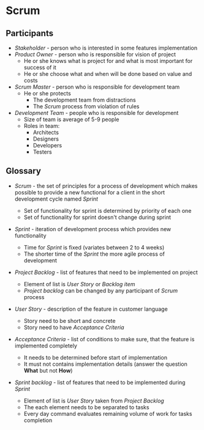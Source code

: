 # Scrum

## Participants

+ *Stakeholder* - person who is interested in some features implementation
+ *Product Owner* - person who is responsible for vision of project
    + He or she knows what is project for and what is 
        most important for success of it
    + He or she choose what and when will be done based on value and costs
+ *Scrum Master* - person who is responsible for development team
    + He or she protects
        + The development team from distractions
        + The *Scrum* process from violation of rules
+ *Development Team* - people who is responsible for development
    + Size of team is average of 5-9 people
    + Roles in team:
        + Architects
        + Designers
        + Developers
        + Testers

## Glossary

+ *Scrum* - the set of principles for a process of development which makes 
    possible to provide a new functional for a client 
    in the short development cycle named *Sprint*
    + Set of functionality for sprint is determined by priority of each one
    + Set of functionality for sprint doesn't change during sprint

+ *Sprint* - iteration of development process which provides new functionality
    + Time for *Sprint* is fixed (variates between 2 to 4 weeks)
    + The shorter time of the *Sprint* the more agile process of development

+ *Project Backlog* - list of features that need to be implemented on project
    + Element of list is *User Story* or *Backlog item*
    + *Project backlog* can be changed by any participant of *Scrum* process

+ *User Story* - description of the feature in customer language
    + Story need to be short and concrete
    + Story need to have *Acceptance Criteria*

+ *Acceptance Criteria* - list of conditions to make sure, that the 
    feature is implemented completely
    + It needs to be determined before start of implementation
    + It must not contains implementation details (answer the question **What** but not **How**)

+ *Sprint backlog* - list of features that need to be implemented during *Sprint*
    + Element of list is *User Story* taken from *Project Backlog*
    + The each element needs to be separated to tasks
    + Every day command evaluates remaining volume of work for tasks completion
